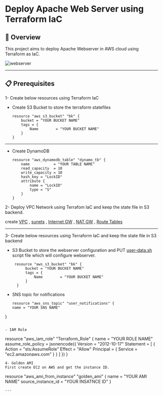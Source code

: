# Deploy Apache Web Server using Terraform IaC

## 📝 Overview
This project aims to deploy Apache Webserver in AWS cloud using Terraform as IaC.


![webserver](https://github.com/alaa-alshitany/Deploy-Apache-Webserver-in-AWS-using-Terraform/assets/71197108/711eb419-8a9e-44b4-bf7b-2fdbcd2bfcab)

---

## 📋 Prerequisites
1- Create below resources using  Terraform IaC
- Create S3 Bucket to store the terraform statefiles
    
    ```
    resource "aws_s3_bucket" "bk" {
        bucket = "YOUR BUCKET NAME"
        tags = {
            Name        = "YOUR BUCKET NAME"
        }
    }
    ```
---
- Create DynamoDB
    
    ```
    resource "aws_dynamodb_table" "dynamo_tb" {
        name           = "YOUR TABLE NAME"
        read_capacity  = 10
        write_capacity = 10
        hash_key = "LockID"
        attribute {
            name = "LockID"
            type = "S"
        }
    }
    ```

2- Deploy VPC Network using Terrafom IaC and keep the state file in S3 backend.

create [VPC](https://github.com/alaa-alshitany/Deploy-Apache-Webserver-in-AWS-using-Terraform/blob/main/Terraform/vpc.tf) , [sunets](https://github.com/alaa-alshitany/Deploy-Apache-Webserver-in-AWS-using-Terraform/blob/main/Terraform/subnets.tf) , [Internet GW](https://github.com/alaa-alshitany/Deploy-Apache-Webserver-in-AWS-using-Terraform/blob/main/Terraform/IGW.tf) , [NAT GW](https://github.com/alaa-alshitany/Deploy-Apache-Webserver-in-AWS-using-Terraform/blob/main/Terraform/NGW.tf) , [Route Tables](https://github.com/alaa-alshitany/Deploy-Apache-Webserver-in-AWS-using-Terraform/blob/main/Terraform/Route-Table.tf)

---

3- Create below resources using Terraform IaC and keep the state file in S3 backend
- S3 Bucket to store the webserver configuration and PUT  [user-data.sh](https://github.com/alaa-alshitany/Deploy-Apache-Webserver-in-AWS-using-Terraform/blob/main/Scripts/user-data.sh)  script file which will configure webserver.

  ```
   resource "aws_s3_bucket" "bk" {
        bucket = "YOUR BUCKET NAME"
        tags = {
            Name        = "YOUR BUCKET NAME"
        }
    }
  ```
  
- SNS topic for notifications

  ```
  resource "aws_sns_topic" "user_notifications" {
  name = "YOUR SNS NAME"
}
  ```

- IAM Role

```
resource "aws_iam_role" "Terraform_Role" {
  name = "YOUR ROLE NAME"
  assume_role_policy = jsonencode({
    Version = "2012-10-17"
    Statement = [
      {
        Action = "sts:AssumeRole"
        Effect = "Allow"
        Principal = {
          Service = "ec2.amazonaws.com"
        }
      }
    ]
  })
}
```
4- Golden AMI
First create EC2 on AWS and get the instance ID.

```
resource "aws_ami_from_instance" "golden_ami" {
  name = "YOUR AMI NAME"
  source_instance_id = "YOUR INSATNCE ID"
}
```
---
